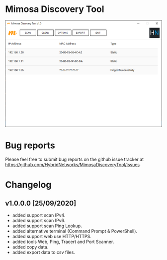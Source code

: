 Mimosa Discovery Tool
=============================

![Mimosa Discovery Tool](https://github.com/HybridNetworks/MimosaDiscoveryTool/blob/master/screenshot.png?raw=true)

# Bug reports

Please feel free to submit bug reports on the github issue tracker at https://github.com/HybridNetworks/MimosaDiscoveryTool/issues

# Changelog

## v1.0.0.0 [25/09/2020]
 - added support scan IPv4.
 - added support scan IPv6.
 - added support scan Ping Lookup.
 - added alternative terminal (Command Prompt & PowerShell).
 - added support web use HTTP/HTTPS.
 - added tools Web, Ping, Tracert and Port Scanner.
 - added copy data.
 - added export data to csv files.
